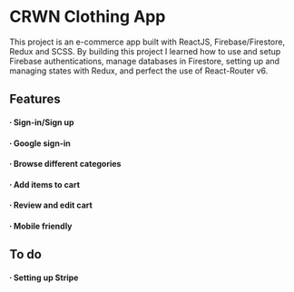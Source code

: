 # CRWN Clothing App

This project is an e-commerce app built with ReactJS, Firebase/Firestore, Redux and SCSS.
By building this project I learned how to use and setup Firebase authentications, manage databases in Firestore, setting up and managing states with Redux, and perfect the use of React-Router v6.


## Features

#### ∙ Sign-in/Sign up
#### ∙ Google sign-in
#### ∙ Browse different categories
#### ∙ Add items to cart
#### ∙ Review and edit cart
#### ∙ Mobile friendly

## To do

#### ∙ Setting up Stripe
